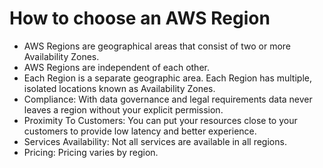 # How to choose an AWS Region
- AWS Regions are geographical areas that consist of two or more Availability Zones.
- AWS Regions are independent of each other.
- Each Region is a separate geographic area. Each Region has multiple, isolated locations known as Availability Zones.
- Compliance: With data governance and legal requirements data never leaves a region without your explicit permission.
- Proximity To Customers: You can put your resources close to your customers to provide low latency and better experience.
- Services Availability: Not all services are available in all regions.
- Pricing: Pricing varies by region.